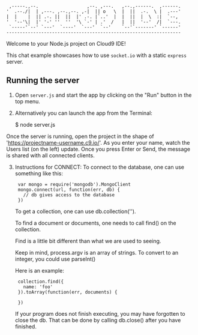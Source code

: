 
     ,-----.,--.                  ,--. ,---.   ,--.,------.  ,------.
    '  .--./|  | ,---. ,--.,--. ,-|  || o   \  |  ||  .-.  \ |  .---'
    |  |    |  || .-. ||  ||  |' .-. |`..'  |  |  ||  |  \  :|  `--, 
    '  '--'\|  |' '-' ''  ''  '\ `-' | .'  /   |  ||  '--'  /|  `---.
     `-----'`--' `---'  `----'  `---'  `--'    `--'`-------' `------'
    ----------------------------------------------------------------- 


Welcome to your Node.js project on Cloud9 IDE!

This chat example showcases how to use `socket.io` with a static `express` server.

## Running the server

1) Open `server.js` and start the app by clicking on the "Run" button in the top menu.

2) Alternatively you can launch the app from the Terminal:

    $ node server.js

Once the server is running, open the project in the shape of 'https://projectname-username.c9.io/'. As you enter your name, watch the Users list (on the left) update. Once you press Enter or Send, the message is shared with all connected clients.


3) Instructions for CONNECT:
    To connect to the database, one can use something like this:
    
        var mongo = require('mongodb').MongoClient
        mongo.connect(url, function(err, db) {
          // db gives access to the database
        })
    
    To get a collection, one can use db.collection('<collection name>').
    
    To find a document or documents, one needs to call find() on the collection.
    
    Find is a little bit different than what we are used to seeing.
    
    Keep in mind, process.argv is an array of strings. To convert to an integer, you could use parseInt()
    
    Here is an example:
    
        collection.find({
          name: 'foo'
        }).toArray(function(err, documents) {
        
        })
    
    If your program does not finish executing, you may have forgotten to
    close the db. That can be done by calling db.close() after you
    have finished.